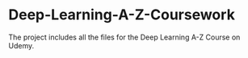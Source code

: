 # Deep-Learning-A-Z-Coursework
The project includes all the files for the Deep Learning A-Z Course on Udemy.
